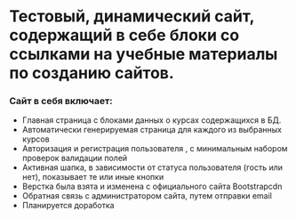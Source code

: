 # Тестовый, динамический сайт, содержащий в себе блоки со ссылками на учебные материалы по созданию сайтов.
### Сайт в себя включает:
* Главная страница с блоками данных о курсах содержащихся в БД.
* Автоматически генерируемая страница для каждого из выбранных курсов
* Авторизация и регистрация пользователя , с минимальным набором проверок валидации полей
* Активная шапка, в зависимости от статуса пользователя (гость или нет), показывает те или иные кнопки
* Верстка была взята и изменена с официального сайта Bootstrapcdn
* Обратная связь с администратором сайта, путем отправки email
* Планируется доработка 
